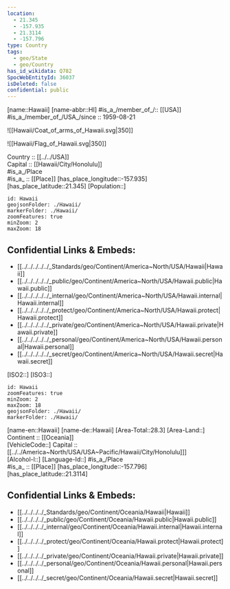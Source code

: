 ```yaml
---
location:
  - 21.345
  - -157.935
  - 21.3114
  - -157.796
type: Country
tags:
  - geo/State
  - geo/Country
has_id_wikidata: Q782
SpocWebEntityId: 36037
isDeleted: false
confidential: public
---
```

[name::Hawaii] 
[name-abbr::HI] 
#is_a_/member_of_/:: [[USA]]
#is_a_/member_of_/USA_/since :: 1959-08-21 



![[Hawaii/Coat_of_arms_of_Hawaii.svg|350]] 

![[Hawaii/Flag_of_Hawaii.svg|350]] 

Country :: [[../../USA]]  
Capital :: [[Hawaii/City/Honolulu]]  
#is_a_/Place  
#is_a_ :: [[Place]] 
[has_place_longitude::-157.935] 
[has_place_latitude::21.345] 
[Population::] 



```leaflet
id: Hawaii
geojsonFolder: ./Hawaii/
markerFolder: ./Hawaii/
zoomFeatures: true 
minZoom: 2 
maxZoom: 18
```


## Confidential Links & Embeds: 
- [[../../../../../_Standards/geo/Continent/America~North/USA/Hawaii|Hawaii]] 
- [[../../../../../_public/geo/Continent/America~North/USA/Hawaii.public|Hawaii.public]] 
- [[../../../../../_internal/geo/Continent/America~North/USA/Hawaii.internal|Hawaii.internal]] 
- [[../../../../../_protect/geo/Continent/America~North/USA/Hawaii.protect|Hawaii.protect]] 
- [[../../../../../_private/geo/Continent/America~North/USA/Hawaii.private|Hawaii.private]] 
- [[../../../../../_personal/geo/Continent/America~North/USA/Hawaii.personal|Hawaii.personal]] 
- [[../../../../../_secret/geo/Continent/America~North/USA/Hawaii.secret|Hawaii.secret]] 

[ISO2::] 
[ISO3::] 

```leaflet
id: Hawaii
zoomFeatures: true 
minZoom: 2 
maxZoom: 18
geojsonFolder: ./Hawaii/
markerFolder: ./Hawaii/
```

[name-en::Hawaii] 
[name-de::Hawaii] 
[Area-Total::28.3] 
[Area-Land::] 
Continent :: [[Oceania]]  
[VehicleCode::] 
Capital ::[[../../America~North/USA/USA~Pacific/Hawaii/City/Honolulu]]]  
[Alcohol-l::] 
[Language-Id::] 
#is_a_/Place  
#is_a_ :: [[Place]] 
[has_place_longitude::-157.796] 
[has_place_latitude::21.3114] 



## Confidential Links & Embeds: 
- [[../../../../_Standards/geo/Continent/Oceania/Hawaii|Hawaii]] 
- [[../../../../_public/geo/Continent/Oceania/Hawaii.public|Hawaii.public]] 
- [[../../../../_internal/geo/Continent/Oceania/Hawaii.internal|Hawaii.internal]] 
- [[../../../../_protect/geo/Continent/Oceania/Hawaii.protect|Hawaii.protect]] 
- [[../../../../_private/geo/Continent/Oceania/Hawaii.private|Hawaii.private]] 
- [[../../../../_personal/geo/Continent/Oceania/Hawaii.personal|Hawaii.personal]] 
- [[../../../../_secret/geo/Continent/Oceania/Hawaii.secret|Hawaii.secret]] 
